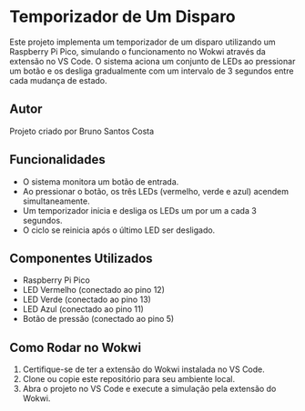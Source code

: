 # Temporizador de Um Disparo

Este projeto implementa um temporizador de um disparo utilizando um Raspberry Pi Pico, simulando o funcionamento no Wokwi através da extensão no VS Code. O sistema aciona um conjunto de LEDs ao pressionar um botão e os desliga gradualmente com um intervalo de 3 segundos entre cada mudança de estado.

## Autor
Projeto criado por Bruno Santos Costa

## Funcionalidades
- O sistema monitora um botão de entrada.
- Ao pressionar o botão, os três LEDs (vermelho, verde e azul) acendem simultaneamente.
- Um temporizador inicia e desliga os LEDs um por um a cada 3 segundos.
- O ciclo se reinicia após o último LED ser desligado.

## Componentes Utilizados
- Raspberry Pi Pico
- LED Vermelho (conectado ao pino 12)
- LED Verde (conectado ao pino 13)
- LED Azul (conectado ao pino 11)
- Botão de pressão (conectado ao pino 5)

## Como Rodar no Wokwi
1. Certifique-se de ter a extensão do Wokwi instalada no VS Code.
2. Clone ou copie este repositório para seu ambiente local.
3. Abra o projeto no VS Code e execute a simulação pela extensão do Wokwi.
